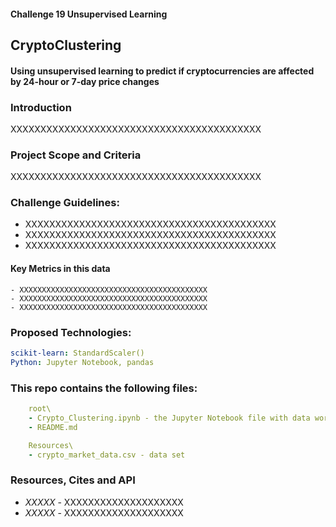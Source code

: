 #### Challenge 19 Unsupervised Learning
## CryptoClustering
#### Using unsupervised learning to predict if cryptocurrencies are affected by 24-hour or 7-day price changes


### Introduction
XXXXXXXXXXXXXXXXXXXXXXXXXXXXXXXXXXXXXXXXXX 


### Project Scope and Criteria
XXXXXXXXXXXXXXXXXXXXXXXXXXXXXXXXXXXXXXXXXX


### Challenge Guidelines:
- XXXXXXXXXXXXXXXXXXXXXXXXXXXXXXXXXXXXXXXXXX
- XXXXXXXXXXXXXXXXXXXXXXXXXXXXXXXXXXXXXXXXXX
- XXXXXXXXXXXXXXXXXXXXXXXXXXXXXXXXXXXXXXXXXX


#### Key Metrics in this data
    - XXXXXXXXXXXXXXXXXXXXXXXXXXXXXXXXXXXXXXXXXX
    - XXXXXXXXXXXXXXXXXXXXXXXXXXXXXXXXXXXXXXXXXX
    - XXXXXXXXXXXXXXXXXXXXXXXXXXXXXXXXXXXXXXXXXX
    

### Proposed Technologies:
```yaml
scikit-learn: StandardScaler()
Python: Jupyter Notebook, pandas
```

### This repo contains the following files:
```yaml
    root\
    - Crypto_Clustering.ipynb - the Jupyter Notebook file with data work
    - README.md

    Resources\
    - crypto_market_data.csv - data set
```



### Resources, Cites and API
- *XXXXX* - XXXXXXXXXXXXXXXXXXXX
- *XXXXX* - XXXXXXXXXXXXXXXXXXXX
